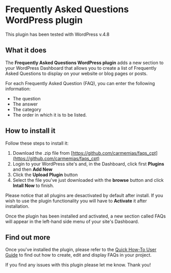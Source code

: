 # Frequently Asked Questions WordPress plugin

This plugin has been tested with WordPress v.4.8

## What it does

The **Frequently Asked Questions WordPress plugin** adds a new section to your WordPress Dashboard that allows you to create a list of Frequently Asked Questions to display on your website or blog pages or posts. 

For each Frequently Asked Question (FAQ), you can enter the following information:

* The question
* The answer
* The category
* The order in which it is to be listed.

## How to install it

Follow these steps to install it:

1. Download the .zip file from [https://github.com/carmemias/faqs_cpt](https://github.com/carmemias/faqs_cpt)
2. Login to your WordPress site's and, in the Dashboard, click first **Plugins** and then **Add New**
3. Click the **Upload Plugin** button
4. Select the file you've just downloaded with the **browse** button and click **Intall Now** to finish.

Please notice that all plugins are desactivated by default after install. If you wish to use the plugin functionality you will have to **Activate** it after installation.

Once the plugin has been installed and activated, a new section called FAQs will appear in the left-hand side menu of your site's Dashboard.

## Find out more

Once you've installed the plugin, please refer to the [Quick How-To User Guide](https://github.com/carmemias/faqs_cpt/wiki) to find out how to create, edit and display FAQs in your project.


If you find any issues with this plugin please let me know. Thank you!

